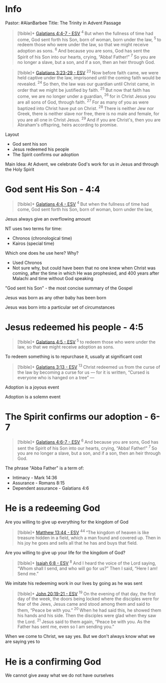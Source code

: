 # Info
Pastor: #AlanBarbee 
Title: The Trinity in Advent
Passage
> [!bible]+ [Galatians 4:4-7 - ESV](https://bolls.life/ESV/48/4/)
>  <sup> 4 </sup>But when the fullness of time had come, God sent forth his Son, born of woman, born under the law, <sup> 5 </sup>to redeem those who were under the law, so that we might receive adoption as sons. <sup> 6 </sup>And because you are sons, God has sent the Spirit of his Son into our hearts, crying, “Abba! Father!” <sup> 7 </sup>So you are no longer a slave, but a son, and if a son, then an heir through God.

> [!bible]+ [Galatians 3:23-29 - ESV](https://bolls.life/ESV/48/3/)
>  <sup> 23 </sup>Now before faith came, we were held captive under the law, imprisoned until the coming faith would be revealed. <sup> 24 </sup>So then, the law was our guardian until Christ came, in order that we might be justified by faith. <sup> 25 </sup>But now that faith has come, we are no longer under a guardian, <sup> 26 </sup>for in Christ Jesus you are all sons of God, through faith. <sup> 27 </sup>For as many of you as were baptized into Christ have put on Christ. <sup> 28 </sup>There is neither Jew nor Greek, there is neither slave  nor free, there is no male and female, for you are all one in Christ Jesus. <sup> 29 </sup>And if you are Christ's, then you are Abraham's offspring, heirs according to promise.

Layout
- God sent his son
- Jesus redeemed his people
- The Spirit confirms our adoption

Main Idea: At Advent, we celebrate God's work for us in Jesus and through the Holy Spirit
# God sent His Son - 4:4
> [!bible]+ [Galatians 4:4 - ESV](https://bolls.life/ESV/48/4/)
>  <sup> 4 </sup>But when the fullness of time had come, God sent forth his Son, born of woman, born under the law,

Jesus always give an overflowing amount

NT uses two terms for time:
- Chronos (chronological time)
- Kairos (special time)

Which one does he use here? Why?
- Used Chronos
- Not sure why, but could have been that no one knew when Christ was coming, after the time in which He was prophesied, and 400 years after Malachi and time without God speaking

"God sent his Son" - the most concise summary of the Gospel

Jesus was born as any other baby has been born

Jesus was born into a particular set of circumstances
# Jesus redeemed his people - 4:5
> [!bible]+ [Galatians 4:5 - ESV](https://bolls.life/ESV/48/4/)
>  <sup> 5 </sup>to redeem those who were under the law, so that we might receive adoption as sons.

To redeem something is to repurchase it, usually at significant cost
> [!bible]+ [Galatians 3:13 - ESV](https://bolls.life/ESV/48/3/)
>  <sup> 13 </sup>Christ redeemed us from the curse of the law by becoming a curse for us — for it is written, “Cursed is everyone who is hanged on a tree” —

Adoption is a joyous event

Adoption is a solemn event

# The Spirit confirms our adoption - 6-7
> [!bible]+ [Galatians 4:6-7 - ESV](https://bolls.life/ESV/48/4/)
>  <sup> 6 </sup>And because you are sons, God has sent the Spirit of his Son into our hearts, crying, “Abba! Father!” <sup> 7 </sup>So you are no longer a slave, but a son, and if a son, then an heir through God.

The phrase "Abba Father" is a term of:
- Intimacy - Mark 14:36
- Assurance - Romans 8:15
- Dependent assurance - Galatians 4:6

# He is a redeeming God
Are you willing to give up everything for the kingdom of God
> [!bible]+ [Matthew 13:44 - ESV](https://bolls.life/ESV/40/13/)
>  <sup> 44 </sup>“The kingdom of heaven is like treasure hidden in a field, which a man found and covered up. Then in his joy he goes and sells all that he has and buys that field.

Are you willing to give up your life for the kingdom of God?
> [!bible]+ [Isaiah 6:8 - ESV](https://bolls.life/ESV/23/6/)
>  <sup> 8 </sup>And I heard the voice of the Lord saying, “Whom shall I send, and who will go for us?” Then I said, “Here I am! Send me.”

We imitate his redeeming work in our lives by going as he was sent
> [!bible]+ [John 20:19-21 - ESV](https://bolls.life/ESV/43/20/)
>  <sup> 19 </sup>On the evening of that day, the first day of the week, the doors being locked where the disciples were for fear of the Jews,  Jesus came and stood among them and said to them,  “Peace be with you.” <sup> 20 </sup>When he had said this, he showed them his hands and his side. Then the disciples were glad when they saw the Lord. <sup> 21 </sup>Jesus said to them again, “Peace be with you. As the Father has sent me, even so I am sending you.”

When we come to Christ, we say yes. But we don't always know what we are saying yes to
# He is a confirming God
We cannot give away what we do not have ourselves

